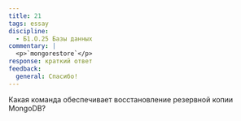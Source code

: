 ```yaml
---
title: 21
tags: essay
discipline:
  - Б1.О.25 Базы данных
commentary: |
  <p>`mongorestore`</p>
response: краткий ответ
feedback:
  general: Cпасибо!
---
```


Какая команда обеспечивает восстановление резервной копии MongoDB?